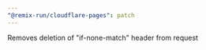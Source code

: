 ```yaml
---
"@remix-run/cloudflare-pages": patch
---
```


Removes deletion of "if-none-match" header from request
